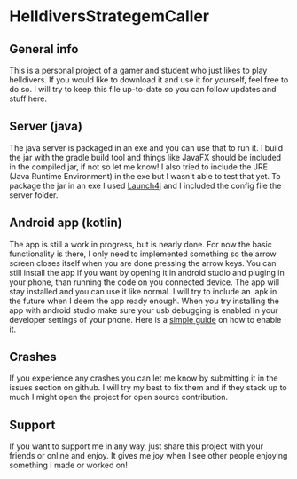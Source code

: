 # HelldiversStrategemCaller
## General info
This is a personal project of a gamer and student who just likes to play helldivers. If you would like to download it and use it for yourself, feel free to do so. I will try to keep this file up-to-date so you can follow updates and stuff here.
## Server (java)
The java server is packaged in an exe and you can use that to run it. I build the jar with the gradle build tool and things like JavaFX should be included in the compiled jar, if not so let me know! I also tried to include the JRE (Java Runtime Environment) in the exe but I wasn't able to test that yet. To package the jar in an exe I used [Launch4j](https://launch4j.sourceforge.net/) and I included the config file the server folder.
## Android app (kotlin)
The app is still a work in progress, but is nearly done. For now the basic functionality is there, I only need to implemented something so the arrow screen closes itself when you are done pressing the arrow keys. You can still install the app if you want by opening it in android studio and pluging in your phone, than running the code on you connected device. The app will stay installed and you can use it like normal. I will try to include an .apk in the future when I deem the app ready enough. When you try installing the app with android studio make sure your usb debugging is enabled in your developer settings of your phone. Here is a [simple guide](https://developer.android.com/studio/debug/dev-options#:~:text=Enable%20USB%20debugging%20on%20your%20device,-Before%20you%20can&text=Enable%20USB%20debugging%20in%20the,Advanced%20%3E%20Developer%20Options%20%3E%20USB%20debugging) on how to enable it.
## Crashes
If you experience any crashes you can let me know by submitting it in the issues section on github. I will try my best to fix them and if they stack up to much I might open the project for open source contribution.
## Support
If you want to support me in any way, just share this project with your friends or online and enjoy. It gives me joy when I see other people enjoying something I made or worked on!
